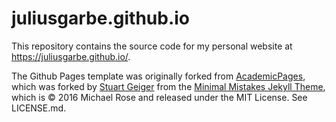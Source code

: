 # juliusgarbe.github.io

This repository contains the source code for my personal website at https://juliusgarbe.github.io/.

The Github Pages template was originally forked from [AcademicPages](https://github.com/academicpages/academicpages.github.io), which was forked by [Stuart Geiger](https://github.com/staeiou) from the [Minimal Mistakes Jekyll Theme](https://mmistakes.github.io/minimal-mistakes/), which is © 2016 Michael Rose and released under the MIT License. See LICENSE.md.
